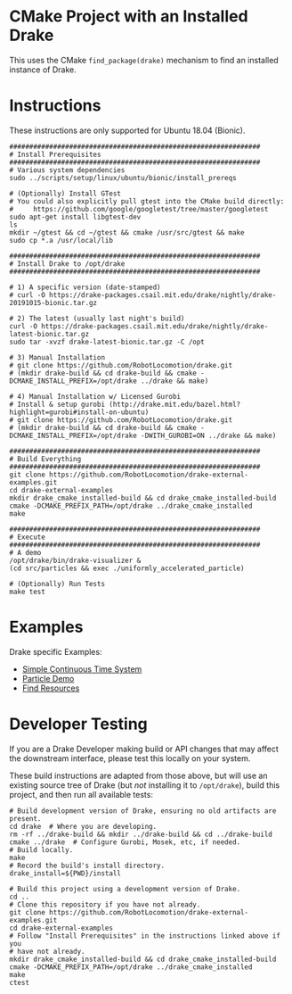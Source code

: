 # CMake Project with an Installed Drake

This uses the CMake `find_package(drake)` mechanism to find an installed instance of Drake.

# Instructions

These instructions are only supported for Ubuntu 18.04 (Bionic).

```shell
###############################################################
# Install Prerequisites
###############################################################
# Various system dependencies
sudo ../scripts/setup/linux/ubuntu/bionic/install_prereqs

# (Optionally) Install GTest
# You could also explicitly pull gtest into the CMake build directly:
#     https://github.com/google/googletest/tree/master/googletest
sudo apt-get install libgtest-dev
ls
mkdir ~/gtest && cd ~/gtest && cmake /usr/src/gtest && make
sudo cp *.a /usr/local/lib

###############################################################
# Install Drake to /opt/drake
###############################################################

# 1) A specific version (date-stamped)
# curl -O https://drake-packages.csail.mit.edu/drake/nightly/drake-20191015-bionic.tar.gz

# 2) The latest (usually last night's build)
curl -O https://drake-packages.csail.mit.edu/drake/nightly/drake-latest-bionic.tar.gz
sudo tar -xvzf drake-latest-bionic.tar.gz -C /opt

# 3) Manual Installation
# git clone https://github.com/RobotLocomotion/drake.git
# (mkdir drake-build && cd drake-build && cmake -DCMAKE_INSTALL_PREFIX=/opt/drake ../drake && make)

# 4) Manual Installation w/ Licensed Gurobi
# Install & setup gurobi (http://drake.mit.edu/bazel.html?highlight=gurobi#install-on-ubuntu)
# git clone https://github.com/RobotLocomotion/drake.git
# (mkdir drake-build && cd drake-build && cmake -DCMAKE_INSTALL_PREFIX=/opt/drake -DWITH_GUROBI=ON ../drake && make)

###############################################################
# Build Everything
###############################################################
git clone https://github.com/RobotLocomotion/drake-external-examples.git
cd drake-external-examples
mkdir drake_cmake_installed-build && cd drake_cmake_installed-build
cmake -DCMAKE_PREFIX_PATH=/opt/drake ../drake_cmake_installed
make

###############################################################
# Execute
###############################################################
# A demo
/opt/drake/bin/drake-visualizer &
(cd src/particles && exec ./uniformly_accelerated_particle)

# (Optionally) Run Tests
make test
```

# Examples

Drake specific Examples:

* [Simple Continuous Time System](src/simple_continuous_time_system/README.md)
* [Particle Demo](src/particles/README.md)
* [Find Resources](src/find_resource/README.md)

# Developer Testing

If you are a Drake Developer making build or API changes that may affect the
downstream interface, please test this locally on your system.

These build instructions are adapted from those above, but will use an existing
source tree of Drake (but *not* installing it to `/opt/drake`),
build this project, and then run all available tests:

```shell
# Build development version of Drake, ensuring no old artifacts are present.
cd drake  # Where you are developing.
rm -rf ../drake-build && mkdir ../drake-build && cd ../drake-build
cmake ../drake  # Configure Gurobi, Mosek, etc, if needed.
# Build locally.
make
# Record the build's install directory.
drake_install=${PWD}/install

# Build this project using a development version of Drake.
cd ..
# Clone this repository if you have not already.
git clone https://github.com/RobotLocomotion/drake-external-examples.git
cd drake-external-examples
# Follow "Install Prerequisites" in the instructions linked above if you
# have not already.
mkdir drake_cmake_installed-build && cd drake_cmake_installed-build
cmake -DCMAKE_PREFIX_PATH=/opt/drake ../drake_cmake_installed
make
ctest
```
